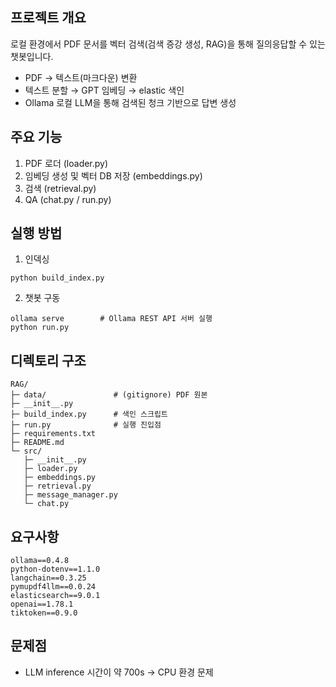 ## 프로젝트 개요
로컬 환경에서 PDF 문서를 벡터 검색(검색 증강 생성, RAG)을 통해 질의응답할 수 있는 챗봇입니다.  
- PDF → 텍스트(마크다운) 변환  
- 텍스트 분할 → GPT 임베딩 → elastic 색인  
- Ollama 로컬 LLM을 통해 검색된 청크 기반으로 답변 생성  

## 주요 기능
1. PDF 로더 (loader.py)  
2. 임베딩 생성 및 벡터 DB 저장 (embeddings.py)  
3. 검색 (retrieval.py)  
4. QA (chat.py / run.py)  


## 실행 방법

1. 인덱싱
```
python build_index.py
```

2. 챗봇 구동
```
ollama serve        # Ollama REST API 서버 실행
python run.py
```

## 디렉토리 구조
```
RAG/
├─ data/               # (gitignore) PDF 원본
├─ __init__.py
├─ build_index.py      # 색인 스크립트
├─ run.py              # 실행 진입점
├─ requirements.txt
├─ README.md
└─ src/
   ├─ __init__.py
   ├─ loader.py
   ├─ embeddings.py
   ├─ retrieval.py
   ├─ message_manager.py
   └─ chat.py
```

## 요구사항

```
ollama==0.4.8
python-dotenv==1.1.0
langchain==0.3.25
pymupdf4llm==0.0.24
elasticsearch==9.0.1
openai==1.78.1
tiktoken==0.9.0
```

## 문제점
- LLM inference 시간이 약 700s -> CPU 환경 문제
